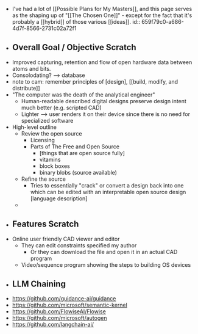 - I've had a lot of [[Possible Plans for My Masters]], and this page serves as the shaping up of "[[The Chosen One]]" - except for the fact that it's probably a [[hybrid]] of those various [[ideas]].
  id:: 659f79c0-a686-4d7f-8566-2731c02a72f1
- ## Overall Goal / Objective Scratch
- Improved capturing, retention and flow of open hardware data between atoms and bits.
- Consolodating? --> database
- note to cam: remember principles of [design], [[build, modify, and distribute]]
- "The computer was the death of the analytical engineer"
	- Human-readable described digital designs preserve design intent much better (e.g. scripted CAD)
	- Lighter --> user renders it on their device since there is no need for specialized software
- High-level outline
	- Review the open source
		- Licensing
		- Parts of The Free and Open Source
			- [things that are open source fully]
			- vitamins
			- block boxes
			- binary blobs (source available)
	- Refine the source
		- Tries to essentially "crack" or convert a design back into one which can be edited with an interpretable open source design [language description]
	-
- ## Features Scratch
- Online user friendly CAD viewer and editor
	- They can edit constraints specified my author
		- Or they can download the file and open it in an actual CAD program
	- Video/sequence program showing the steps to building OS devices
- ## LLM Chaining
- https://github.com/guidance-ai/guidance
- https://github.com/microsoft/semantic-kernel
- https://github.com/FlowiseAI/Flowise
- https://github.com/microsoft/autogen
- https://github.com/langchain-ai/